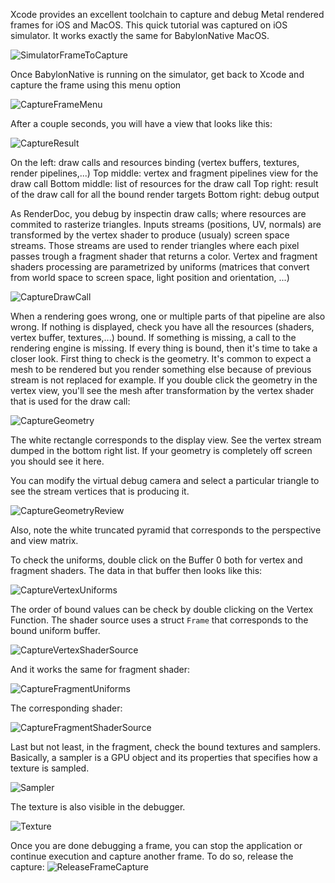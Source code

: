 Xcode provides an excellent toolchain to capture and debug Metal rendered frames for iOS and MacOS.
This quick tutorial was captured on iOS simulator. It works exactly the same for BabylonNative MacOS.

![SimulatorFrameToCapture](Images/FrameCaptureiOS/SimulatorFrameToCapture.jpg)

Once BabylonNative is running on the simulator, get back to Xcode and capture the frame using this menu option

![CaptureFrameMenu](Images/FrameCaptureiOS/CaptureFrameMenu.jpg)

After a couple seconds, you will have a view that looks like this:

![CaptureResult](Images/FrameCaptureiOS/CaptureResult.jpg)

On the left: draw calls and resources binding (vertex buffers, textures, render pipelines,...)
Top middle: vertex and fragment pipelines view for the draw call
Bottom middle: list of resources for the draw call
Top right: result of the draw call for all the bound render targets
Bottom right: debug output

As RenderDoc, you debug by inspectin draw calls; where resources are commited to rasterize triangles.
Inputs streams (positions, UV, normals) are transformed by the vertex shader to produce (usualy) screen space streams.
Those streams are used to render triangles where each pixel passes trough a fragment shader that returns a color.
Vertex and fragment shaders processing are parametrized by uniforms (matrices that convert from world space to screen space, light position and orientation, ...)

![CaptureDrawCall](Images/FrameCaptureiOS/CaptureDrawCall.jpg)

When a rendering goes wrong, one or multiple parts of that pipeline are also wrong.
If nothing is displayed, check you have all the resources (shaders, vertex buffer, textures,...) bound.
If something is missing, a call to the rendering engine is missing.
If every thing is bound, then it's time to take a closer look.
First thing to check is the geometry. It's common to expect a mesh to be rendered but you render something else because of previous stream is not replaced for example.
If you double click the geometry in the vertex view, you'll see the mesh after transformation by the vertex shader that is used for the draw call:

![CaptureGeometry](Images/FrameCaptureiOS/CaptureGeometry.jpg)

The white rectangle corresponds to the display view.
See the vertex stream dumped in the bottom right list.
If your geometry is completely off screen you should see it here.

You can modify the virtual debug camera and select a particular triangle to see the stream vertices that is producing it.

![CaptureGeometryReview](Images/FrameCaptureiOS/CaptureGeometryReview.jpg)

Also, note the white truncated pyramid that corresponds to the perspective and view matrix.

To check the uniforms, double click on the Buffer 0 both for vertex and fragment shaders.
The data in that buffer then looks like this:

![CaptureVertexUniforms](Images/FrameCaptureiOS/CaptureVertexUniforms.jpg)

The order of bound values can be check by double clicking on the Vertex Function. The shader source uses a struct ```Frame``` that corresponds to the bound uniform buffer.

![CaptureVertexShaderSource](Images/FrameCaptureiOS/CaptureVertexShaderSource.jpg)

And it works the same for fragment shader:

![CaptureFragmentUniforms](Images/FrameCaptureiOS/CaptureFragmentUniforms.jpg)

The corresponding shader:

![CaptureFragmentShaderSource](Images/FrameCaptureiOS/CaptureFragmentShaderSource.jpg)

Last but not least, in the fragment, check the bound textures and samplers.
Basically, a sampler is a GPU object and its properties that specifies how a texture is sampled.

![Sampler](Images/FrameCaptureiOS/Sampler.jpg)

The texture is also visible in the debugger.

![Texture](Images/FrameCaptureiOS/Texture.jpg)

Once you are done debugging a frame, you can stop the application or continue execution and capture another frame.
To do so, release the capture:
![ReleaseFrameCapture](Images/FrameCaptureiOS/ReleaseFrameCapture.jpg)
